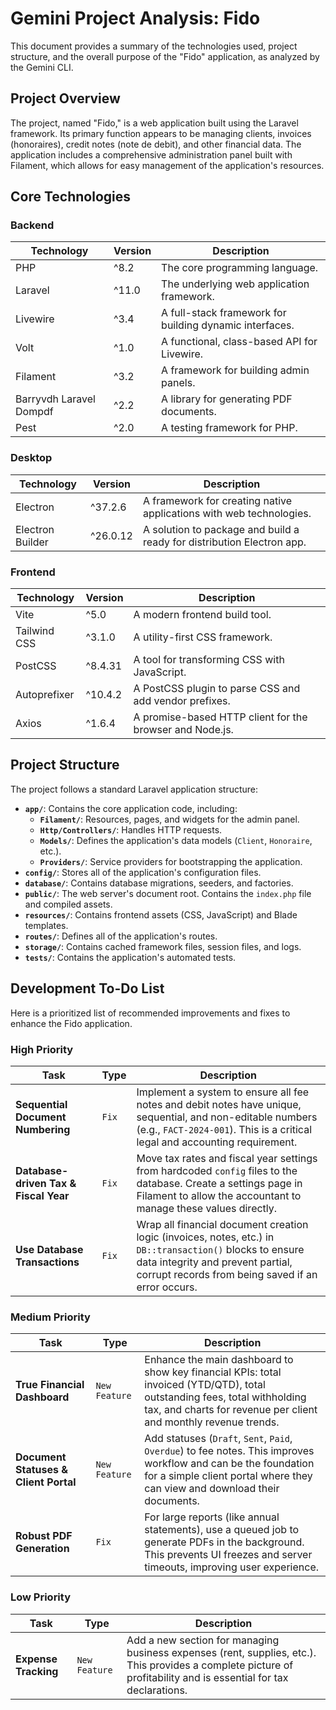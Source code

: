 # Gemini Project Analysis: Fido

This document provides a summary of the technologies used, project structure, and the overall purpose of the "Fido" application, as analyzed by the Gemini CLI.

## Project Overview

The project, named "Fido," is a web application built using the Laravel framework. Its primary function appears to be managing clients, invoices (honoraires), credit notes (note de debit), and other financial data. The application includes a comprehensive administration panel built with Filament, which allows for easy management of the application's resources.

## Core Technologies

### Backend

| Technology | Version | Description |
|---|---|---|
| PHP | ^8.2 | The core programming language. |
| Laravel | ^11.0 | The underlying web application framework. |
| Livewire | ^3.4 | A full-stack framework for building dynamic interfaces. |
| Volt | ^1.0 | A functional, class-based API for Livewire. |
| Filament | ^3.2 | A framework for building admin panels. |
| Barryvdh Laravel Dompdf | ^2.2 | A library for generating PDF documents. |
| Pest | ^2.0 | A testing framework for PHP. |

### Desktop

| Technology | Version | Description |
|---|---|---|
| Electron | ^37.2.6 | A framework for creating native applications with web technologies. |
| Electron Builder | ^26.0.12 | A solution to package and build a ready for distribution Electron app. |

### Frontend

| Technology | Version | Description |
|---|---|---|
| Vite | ^5.0 | A modern frontend build tool. |
| Tailwind CSS | ^3.1.0 | A utility-first CSS framework. |
| PostCSS | ^8.4.31 | A tool for transforming CSS with JavaScript. |
| Autoprefixer | ^10.4.2 | A PostCSS plugin to parse CSS and add vendor prefixes. |
| Axios | ^1.6.4 | A promise-based HTTP client for the browser and Node.js. |

## Project Structure

The project follows a standard Laravel application structure:

-   **`app/`**: Contains the core application code, including:
    -   **`Filament/`**: Resources, pages, and widgets for the admin panel.
    -   **`Http/Controllers/`**: Handles HTTP requests.
    -   **`Models/`**: Defines the application's data models (`Client`, `Honoraire`, etc.).
    -   **`Providers/`**: Service providers for bootstrapping the application.
-   **`config/`**: Stores all of the application's configuration files.
-   **`database/`**: Contains database migrations, seeders, and factories.
-   **`public/`**: The web server's document root. Contains the `index.php` file and compiled assets.
-   **`resources/`**: Contains frontend assets (CSS, JavaScript) and Blade templates.
-   **`routes/`**: Defines all of the application's routes.
-   **`storage/`**: Contains cached framework files, session files, and logs.
-   **`tests/`**: Contains the application's automated tests.

## Development To-Do List

Here is a prioritized list of recommended improvements and fixes to enhance the Fido application.

### High Priority

| Task | Type | Description |
|---|---|---|
| **Sequential Document Numbering** | `Fix` | Implement a system to ensure all fee notes and debit notes have unique, sequential, and non-editable numbers (e.g., `FACT-2024-001`). This is a critical legal and accounting requirement. |
| **Database-driven Tax & Fiscal Year** | `Fix` | Move tax rates and fiscal year settings from hardcoded `config` files to the database. Create a settings page in Filament to allow the accountant to manage these values directly. |
| **Use Database Transactions** | `Fix` | Wrap all financial document creation logic (invoices, notes, etc.) in `DB::transaction()` blocks to ensure data integrity and prevent partial, corrupt records from being saved if an error occurs. |

### Medium Priority

| Task | Type | Description |
|---|---|---|
| **True Financial Dashboard** | `New Feature` | Enhance the main dashboard to show key financial KPIs: total invoiced (YTD/QTD), total outstanding fees, total withholding tax, and charts for revenue per client and monthly revenue trends. |
| **Document Statuses & Client Portal** | `New Feature` | Add statuses (`Draft`, `Sent`, `Paid`, `Overdue`) to fee notes. This improves workflow and can be the foundation for a simple client portal where they can view and download their documents. |
| **Robust PDF Generation** | `Fix` | For large reports (like annual statements), use a queued job to generate PDFs in the background. This prevents UI freezes and server timeouts, improving user experience. |

### Low Priority

| Task | Type | Description |
|---|---|---|
| **Expense Tracking** | `New Feature` | Add a new section for managing business expenses (rent, supplies, etc.). This provides a complete picture of profitability and is essential for tax declarations. |